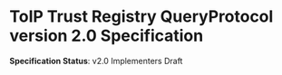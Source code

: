 ToIP Trust Registry QueryProtocol version 2.0 Specification
==================

**Specification Status**: v2.0 Implementers Draft


[//]: # (Pandoc Formatting Macros)

[//]: # (\maketitle)

[//]: # (\newpage)